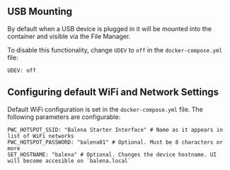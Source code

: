 ## USB Mounting

By default when a USB device is plugged in it will be mounted into the container and visible via the File Manager.

To disable this functionality, change `UDEV` to `off` in the `docker-compose.yml` file:

```
UDEV: off
```

## Configuring default WiFi and Network Settings

Default WiFi configuration is set in the `docker-compose.yml` file. The following parameters are configurable:

```
PWC_HOTSPOT_SSID: "Balena Starter Interface" # Name as it appears in list of WiFi networks
PWC_HOTSPOT_PASSWORD: "balena01" # Optional. Must be 8 characters or more
SET_HOSTNAME: "balena" # Optional. Changes the device hostname. UI will become accesible on `balena.local`
```
